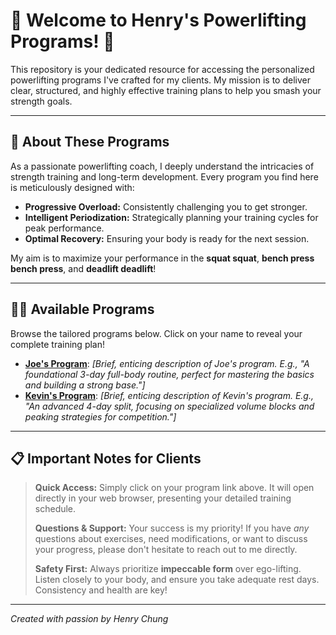 # 💪 Welcome to **Henry's Powerlifting Programs**! 💪

This repository is your dedicated resource for accessing the personalized powerlifting programs I've crafted for my clients. My mission is to deliver clear, structured, and highly effective training plans to help you smash your strength goals.

---

## 🧠 About These Programs

As a passionate powerlifting coach, I deeply understand the intricacies of strength training and long-term development. Every program you find here is meticulously designed with:

* **Progressive Overload:** Consistently challenging you to get stronger.
* **Intelligent Periodization:** Strategically planning your training cycles for peak performance.
* **Optimal Recovery:** Ensuring your body is ready for the next session.

My aim is to maximize your performance in the **squat  squat**, **bench press bench press**, and **deadlift deadlift**!

---

## 🏋️‍♀️ Available Programs

Browse the tailored programs below. Click on your name to reveal your complete training plan!

* **[Joe's Program](https://henry-chung.github.io/LiftingProgram/Joe.html)**: *[Brief, enticing description of Joe's program. E.g., "A foundational 3-day full-body routine, perfect for mastering the basics and building a strong base."]*
* **[Kevin's Program](https://henry-chung.github.io/LiftingProgram/Kevin.html)**: *[Brief, enticing description of Kevin's program. E.g., "An advanced 4-day split, focusing on specialized volume blocks and peaking strategies for competition."]*

---

## 📋 Important Notes for Clients

> **Quick Access:** Simply click on your program link above. It will open directly in your web browser, presenting your detailed training schedule.
>
> **Questions & Support:** Your success is my priority! If you have *any* questions about exercises, need modifications, or want to discuss your progress, please don't hesitate to reach out to me directly.
>
> **Safety First:** Always prioritize **impeccable form** over ego-lifting. Listen closely to your body, and ensure you take adequate rest days. Consistency and health are key!

---

*Created with passion by Henry Chung*
